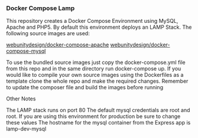 ### Docker Compose Lamp

This repository creates a Docker Compose Environment using MySQL, Apache and PHP5. By default this environment deploys an LAMP Stack. The following source images are used:

[webunitydesign/docker-compose-apache](https://hub.docker.com/r/webunitydesign/docker-compose-apache/)
[webunitydesign/docker-compose-mysql](https://hub.docker.com/r/webunitydesign/docker-compose-mysql/)

To use the bundled source images just copy the docker-compose.yml file from this repo and in the same directory run docker-compose up. If you would like to compile your own source images using the Dockerfiles as a template clone the whole repo and make the required changes. Remember to update the composer file and build the images before running

Other Notes

The LAMP stack runs on port 80
The default mysql credentials are root and root. If you are using this environment for production be sure to change these values
The hostname for the mysql container from the Express app is lamp-dev-mysql
